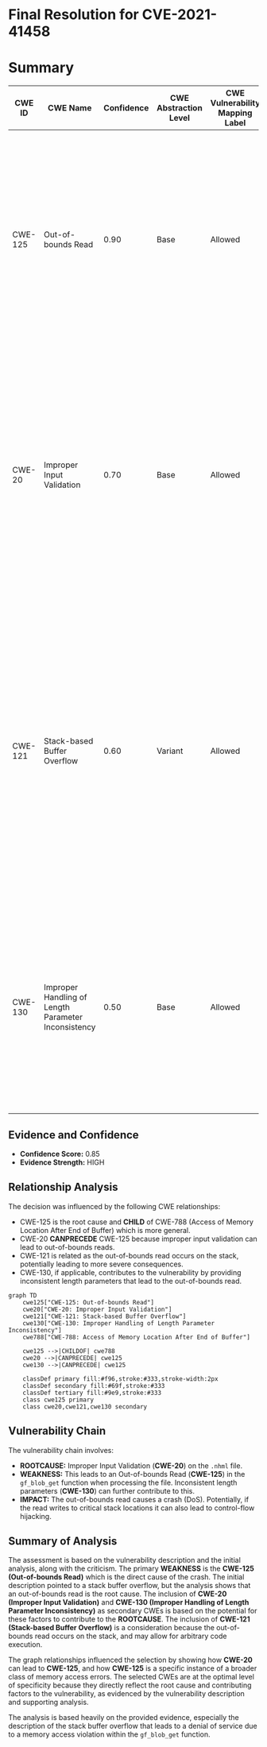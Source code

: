 # Final Resolution for CVE-2021-41458

# Summary
| CWE ID | CWE Name | Confidence | CWE Abstraction Level | CWE Vulnerability Mapping Label | CWE-Vulnerability Mapping Notes |
|---|---|---|---|---|---|
| CWE-125 | Out-of-bounds Read | 0.90 | Base | Allowed | This CWE entry is at the Base level of abstraction. The `gf_blob_get` function attempts to read from an invalid memory address within a stack buffer, leading to a SEGV. Input validation of the .nhml file is missing. (Primary CWE) |
| CWE-20 | Improper Input Validation | 0.70 | Base | Allowed | The lack of proper input validation of the `.nhml` file contents allows an attacker to control the parameters passed to `gf_blob_get`, leading to the out-of-bounds read. This is a contributing factor, not the direct cause, but a crucial enabler of the vulnerability. (Secondary Candidate) |
| CWE-121 | Stack-based Buffer Overflow | 0.60 | Variant | Allowed | This CWE entry is at the Variant level of abstraction. While an out-of-bounds read is the primary cause, *if* the out-of-bounds read writes to critical stack data (return addresses, function pointers) the attacker can control program execution. Mitigation could include stack canaries and ASLR. (Secondary Candidate) |
| CWE-130 | Improper Handling of Length Parameter Inconsistency | 0.50 | Base | Allowed | A length parameter in the .nhml file might be inconsistent with the actual size of the data, causing the out-of-bounds read. Consider this only if the .nhml file's format is known to contain a length parameter. (Secondary Candidate) |

## Evidence and Confidence

*   **Confidence Score:** 0.85
*   **Evidence Strength:** HIGH

## Relationship Analysis
The decision was influenced by the following CWE relationships:
  - CWE-125 is the root cause and **CHILD** of CWE-788 (Access of Memory Location After End of Buffer) which is more general.
  - CWE-20 **CANPRECEDE** CWE-125 because improper input validation can lead to out-of-bounds reads.
  - CWE-121 is related as the out-of-bounds read occurs on the stack, potentially leading to more severe consequences.
  - CWE-130, if applicable, contributes to the vulnerability by providing inconsistent length parameters that lead to the out-of-bounds read.

```mermaid
graph TD
    cwe125["CWE-125: Out-of-bounds Read"]
    cwe20["CWE-20: Improper Input Validation"]
    cwe121["CWE-121: Stack-based Buffer Overflow"]
    cwe130["CWE-130: Improper Handling of Length Parameter Inconsistency"]
    cwe788["CWE-788: Access of Memory Location After End of Buffer"]

    cwe125 -->|CHILDOF| cwe788
    cwe20 -->|CANPRECEDE| cwe125
    cwe130 -->|CANPRECEDE| cwe125

    classDef primary fill:#f96,stroke:#333,stroke-width:2px
    classDef secondary fill:#69f,stroke:#333
    classDef tertiary fill:#9e9,stroke:#333
    class cwe125 primary
    class cwe20,cwe121,cwe130 secondary
```

## Vulnerability Chain
The vulnerability chain involves:
  - **ROOTCAUSE:** Improper Input Validation (**CWE-20**) on the `.nhml` file.
  - **WEAKNESS:** This leads to an Out-of-bounds Read (**CWE-125**) in the `gf_blob_get` function when processing the file. Inconsistent length parameters (**CWE-130**) can further contribute to this.
  - **IMPACT:** The out-of-bounds read causes a crash (DoS). Potentially, if the read writes to critical stack locations it can also lead to control-flow hijacking.

## Summary of Analysis
The assessment is based on the vulnerability description and the initial analysis, along with the criticism. The primary **WEAKNESS** is the **CWE-125 (Out-of-bounds Read)** which is the direct cause of the crash. The initial description pointed to a stack buffer overflow, but the analysis shows that an out-of-bounds read is the root cause. The inclusion of **CWE-20 (Improper Input Validation)** and **CWE-130 (Improper Handling of Length Parameter Inconsistency)** as secondary CWEs is based on the potential for these factors to contribute to the **ROOTCAUSE**. The inclusion of **CWE-121 (Stack-based Buffer Overflow)** is a consideration because the out-of-bounds read occurs on the stack, and may allow for arbitrary code execution.

The graph relationships influenced the selection by showing how **CWE-20** can lead to **CWE-125**, and how **CWE-125** is a specific instance of a broader class of memory access errors. The selected CWEs are at the optimal level of specificity because they directly reflect the root cause and contributing factors to the vulnerability, as evidenced by the vulnerability description and supporting analysis.

The analysis is based heavily on the provided evidence, especially the description of the stack buffer overflow that leads to a denial of service due to a memory access violation within the `gf_blob_get` function.